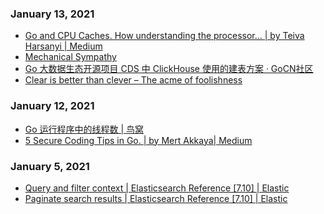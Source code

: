 

### January 13, 2021 
- [Go and CPU Caches. How understanding the processor… | by Teiva Harsanyi | Medium](https://teivah.medium.com/go-and-cpu-caches-af5d32cc5592) 
- [Mechanical Sympathy](https://mechanical-sympathy.blogspot.com/) 
- [Go 大数据生态开源项目 CDS 中 ClickHouse 使用的建表方案 · GoCN社区](https://gocn.vip/topics/11306) 
- [Clear is better than clever – The acme of foolishness](https://dave.cheney.net/2019/07/09/clear-is-better-than-clever) 
### January 12, 2021 
- [Go 运行程序中的线程数 | 鸟窝](https://colobu.com/2020/12/20/threads-in-go-runtime/) 
- [5 Secure Coding Tips in Go. | by Mert Akkaya| Medium](https://mert-akkaya.medium.com/5-secure-coding-tips-in-go-a3e5ec23d7fd) 
### January 5, 2021 
- [Query and filter context | Elasticsearch Reference [7.10] | Elastic](https://www.elastic.co/guide/en/elasticsearch/reference/current/query-filter-context.html) 
- [Paginate search results | Elasticsearch Reference [7.10] | Elastic](https://www.elastic.co/guide/en/elasticsearch/reference/current/paginate-search-results.html) 
